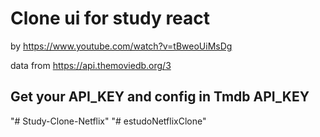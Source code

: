 # Clone ui for study react

by https://www.youtube.com/watch?v=tBweoUiMsDg

data from https://api.themoviedb.org/3

## Get your API_KEY and config in Tmdb API_KEY

"# Study-Clone-Netflix" 
"# estudoNetflixClone" 
